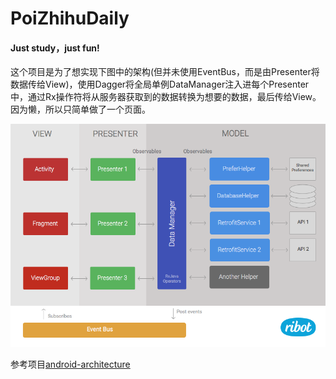 # PoiZhihuDaily
#### Just study，just fun!
这个项目是为了想实现下图中的架构(但并未使用EventBus，而是由Presenter将数据传给View)，使用Dagger将全局单例DataManager注入进每个Presenter中，通过Rx操作符将从服务器获取到的数据转换为想要的数据，最后传给View。
因为懒，所以只简单做了一个页面。

![](https://github.com/wuapnjie/PoiZhihuDaily/blob/master/pic/architecture_diagram.png)

参考项目[android-architecture](https://github.com/googlesamples/android-architecture)
